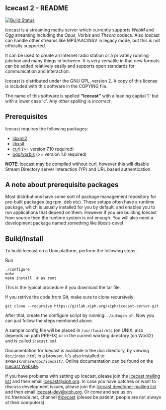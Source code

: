 Icecast 2 - README
---------------------------------------------------------------------

[![Build Status](https://travis-ci.org/xiph/Icecast-Server.svg?branch=master)](https://travis-ci.org/xiph/Icecast-Server)

Icecast is a streaming media server which currently supports _WebM_ and
_Ogg_ streaming including the _Opus_, _Vorbis_ and _Theora_ codecs.
Also Icecast can handle other streams like MP3/AAC/NSV
in legacy mode, but this is not officially supported.

It can be used to create an Internet radio station or a privately
running jukebox and many things in between. It is very versatile in
that new formats can be added relatively easily and supports open
standards for communication and interaction.

Icecast is distributed under the GNU GPL, version 2. A copy of this
license is included with this software in the COPYING file.

The name of this software is spelled __"Icecast"__ with a leading capital 'I' but with a lower case 'c'. Any other spelling is _incorrect_.

Prerequisites
---------------------------------------------------------------------
Icecast requires the following packages:

-   [libxml2][1]
-   [libxslt][2]
-   [curl][3] (>= version 7.10 required)
-   [ogg/vorbis][4] (>= version 1.0 required)

__NOTE__: Icecast may be compiled without curl, however this will
disable Stream Directory server interaction (YP) and URL based 
authentication.

A note about prerequisite packages
---------------------------------------------------------------------
Most distributions have some sort of package management repository for
pre-built packages (eg rpm, deb etc).  These setups often have a runtime
package, which is usually installed for you by default, and enables you
to run applications that depend on them.  However if you are building
Icecast from source then the runtime system is not enough. You will also
need a development package named something like libxslt-devel

Build/Install
---------------------------------------------------------------------
To build Icecast on a Unix platform, perform the following steps:

Run

    ./configure
    make
    make install  # as root

This is the typical procedure if you download the tar file.

If you retrive the code from Git, make sure to clone recursively:

    git clone --recursive https://gitlab.xiph.org/xiph/icecast-server.git

After that, create the configure script by running: `./autogen.sh`.
Now you can just follow the steps mentioned above.

A sample config file will be placed in `/usr/local/etc` (on UNIX, 
also depends on path PREFIX) or in the current working directory 
(on Win32) and is called `icecast.xml`

Documentation for Icecast is available in the doc directory, by 
viewing `doc/index.html` in a browser. It's also installed to 
`$PREFIX/share/doc/icecast/`. Online documentation can be found 
on the [Icecast Website][5].

If you have problems with setting up Icecast, please join the 
[Icecast mailing list][6] and then email icecast@xiph.org.
In case you have patches or want to discuss development issues,
please join the [Icecast developer mailing list][7] and then
email icecast-dev@xiph.org.
Or come and see us on irc.freenode.net, channel [#icecast][8]
(please be patient, people are not always at their computers).

[1]: http://xmlsoft.org/downloads.html
[2]: http://xmlsoft.org/XSLT/downloads.html
[3]: http://curl.haxx.se/download.html
[4]: http://www.vorbis.com/files
[5]: http://icecast.org/docs/
[6]: http://lists.xiph.org/mailman/listinfo/icecast
[7]: http://lists.xiph.org/mailman/listinfo/icecast-dev
[8]: https://webchat.freenode.net/?channels=#icecast
